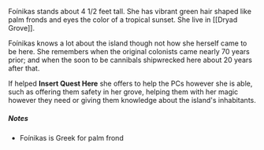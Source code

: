 Foínikas stands about 4 1/2 feet tall. She has vibrant green hair shaped like palm fronds and eyes the color of a tropical sunset. She live in [[Dryad Grove]].

Foínikas knows a lot about the island though not how she herself came to be here. She remembers when the original colonists came nearly 70 years prior; and when the soon to be cannibals shipwrecked here about 20 years after that. 
<br>

If helped **Insert Quest Here** she offers to help the PCs however she is able, such as offering them safety in her grove, helping them with her magic however they need or giving them knowledge about the island's inhabitants.






##### Notes
- Foínikas is Greek for palm frond